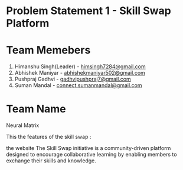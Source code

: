 ﻿# Problem Statement 1 - Skill Swap Platform

# Team Memebers
1. Himanshu Singh(Leader) - himsingh7284@gmail.com
2. Abhishek Maniyar - abhishekmaniyar502@gmail.com
3. Pushpraj Gadhvi - gadhvipushpraj7@gmail.com
4. Suman Mandal - connect.sumanmandal@gmail.com

# Team Name
Neural Matrix


This the features of the skill swap :

the website The Skill Swap initiative is a community-driven platform designed to encourage collaborative learning by enabling members to exchange their skills and knowledge. 
